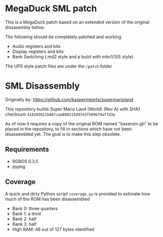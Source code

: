# MegaDuck SML patch

This is a MegaDuck patch based on an extended version of the original dissasembly below.

The following should be completely patched and working
- Audio registers and bits
- Display registers and bits
- Bank Switching (.md2 style and a build with mbc1/3/5 style)

The UPS style patch files are under the `/patch` folder

# SML Disassembly

Originally by: https://github.com/kaspermeerts/supermarioland

This repository builds Super Mario Land (World) (Rev A) with SHA1 checksum `418203621b887caa090215d97e3f509b79affd3e`

As of now it requires a copy of the original ROM named "baserom.gb" to be placed in the repository, to fill in sections which have not been disassembled yet. The goal is to make this step obsolete.

## Requirements

* RGBDS 0.3.5
* pypng

## Coverage

A quick and dirty Python script `coverage.py` is provided to estimate how much of the ROM has been disassembled

* Bank 0: three quarters
* Bank 1: a third
* Bank 2: half
* Bank 3: half
* High RAM: 46 out of 127 bytes identified

